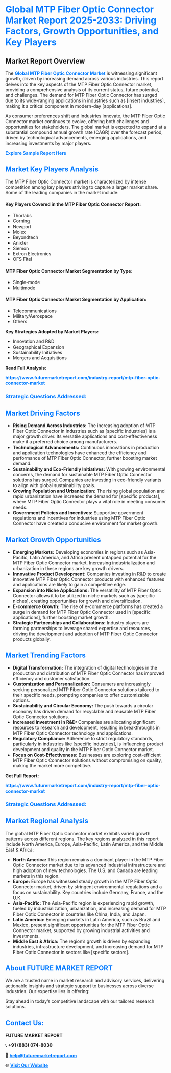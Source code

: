 <h1 style="color: #007BFF;">Global MTP Fiber Optic Connector Market Report 2025-2033: Driving Factors, Growth Opportunities, and Key Players</h1>

<section id="overview">
<h2>Market Report Overview</h2>
<p>The <a href="https://www.futuremarketreport.com/industry-report/mtp-fiber-optic-connector-market" style="color: #007BFF; text-decoration: none;"><strong>Global MTP Fiber Optic Connector Market</strong></a> is witnessing significant growth, driven by increasing demand across various industries. This report delves into the key aspects of the MTP Fiber Optic Connector market, providing a comprehensive analysis of its current status, future potential, and challenges. The demand for MTP Fiber Optic Connector has surged due to its wide-ranging applications in industries such as [insert industries], making it a critical component in modern-day [applications].</p>
<p>As consumer preferences shift and industries innovate, the MTP Fiber Optic Connector market continues to evolve, offering both challenges and opportunities for stakeholders. The global market is expected to expand at a substantial compound annual growth rate (CAGR) over the forecast period, driven by technological advancements, emerging applications, and increasing investments by major players.</p>
</section>

<section id="overview">
<p><a href="https://www.futuremarketreport.com/request-sample/reportId=82479" style="color: #007BFF; text-decoration: none;"><strong>Explore Sample Report Here</strong></a></p>
</section>

<section id="key-players">
<h2 style="color: #007BFF;">Market Key Players Analysis</h2>
<p>The MTP Fiber Optic Connector market is characterized by intense competition among key players striving to capture a larger market share. Some of the leading companies in the market include:</p>
<h4>Key Players Covered in the MTP Fiber Optic Connector Report:</h4>
<ul><li>Thorlabs</li><li>Corning</li><li>Newport</li><li>Molex</li><li>Beyondtech</li><li>Anixter</li><li>Siemon</li><li>Extron Electronics</li><li>OFS Fitel</li></ul>
<h4>MTP Fiber Optic Connector Market Segmentation by Type:</h4>
<ul><li>Single-mode</li><li>Multimode</li></ul>

<h4>MTP Fiber Optic Connector Market Segmentation by Application:</h4>
<ul><li>Telecommunications</li><li>Military/Aerospace</li><li>Others</li></ul>
<p><strong>Key Strategies Adopted by Market Players:</strong></p>
<ul>
<li>Innovation and R&D</li>
<li>Geographical Expansion</li>
<li>Sustainability Initiatives</li>
<li>Mergers and Acquisitions</li>
</ul>
</section>

<section>
<p><strong>Read Full Analysis: </strong></p><a href="https://www.futuremarketreport.com/industry-report/mtp-fiber-optic-connector-market" style="color: #007BFF; text-decoration: none;"><strong>https://www.futuremarketreport.com/industry-report/mtp-fiber-optic-connector-market</strong></a>
<h3 style="color: #007BFF;">Strategic Questions Addressed:</h3>
</section>

<section id="driving-factors">
<h2 style="color: #007BFF;">Market Driving Factors</h2>
<ul>
<li><strong>Rising Demand Across Industries:</strong> The increasing adoption of MTP Fiber Optic Connector in industries such as [specific industries] is a major growth driver. Its versatile applications and cost-effectiveness make it a preferred choice among manufacturers.</li>
<li><strong>Technological Advancements:</strong> Continuous innovations in production and application technologies have enhanced the efficiency and performance of MTP Fiber Optic Connector, further boosting market demand.</li>
<li><strong>Sustainability and Eco-Friendly Initiatives:</strong> With growing environmental concerns, the demand for sustainable MTP Fiber Optic Connector solutions has surged. Companies are investing in eco-friendly variants to align with global sustainability goals.</li>
<li><strong>Growing Population and Urbanization:</strong> The rising global population and rapid urbanization have increased the demand for [specific products], where MTP Fiber Optic Connector plays a vital role in meeting consumer needs.</li>
<li><strong>Government Policies and Incentives:</strong> Supportive government regulations and incentives for industries using MTP Fiber Optic Connector have created a conducive environment for market growth.</li>
</ul>
</section>

<section id="growth-opportunities">
<h2 style="color: #007BFF;">Market Growth Opportunities</h2>
<ul>
<li><strong>Emerging Markets:</strong> Developing economies in regions such as Asia-Pacific, Latin America, and Africa present untapped potential for the MTP Fiber Optic Connector market. Increasing industrialization and urbanization in these regions are key growth drivers.</li>
<li><strong>Innovative Product Development:</strong> Companies investing in R&D to create innovative MTP Fiber Optic Connector products with enhanced features and applications are likely to gain a competitive edge.</li>
<li><strong>Expansion into Niche Applications:</strong> The versatility of MTP Fiber Optic Connector allows it to be utilized in niche markets such as [specific niches], creating opportunities for growth and diversification.</li>
<li><strong>E-commerce Growth:</strong> The rise of e-commerce platforms has created a surge in demand for MTP Fiber Optic Connector used in [specific applications], further boosting market growth.</li>
<li><strong>Strategic Partnerships and Collaborations:</strong> Industry players are forming partnerships to leverage shared expertise and resources, driving the development and adoption of MTP Fiber Optic Connector products globally.</li>
</ul>
</section>

<section id="trending-factors">
<h2 style="color: #007BFF;">Market Trending Factors</h2>
<ul>
<li><strong>Digital Transformation:</strong> The integration of digital technologies in the production and distribution of MTP Fiber Optic Connector has improved efficiency and customer satisfaction.</li>
<li><strong>Customization and Personalization:</strong> Consumers are increasingly seeking personalized MTP Fiber Optic Connector solutions tailored to their specific needs, prompting companies to offer customizable options.</li>
<li><strong>Sustainability and Circular Economy:</strong> The push towards a circular economy has driven demand for recyclable and reusable MTP Fiber Optic Connector solutions.</li>
<li><strong>Increased Investment in R&D:</strong> Companies are allocating significant resources to research and development, resulting in breakthroughs in MTP Fiber Optic Connector technology and applications.</li>
<li><strong>Regulatory Compliance:</strong> Adherence to strict regulatory standards, particularly in industries like [specific industries], is influencing product development and quality in the MTP Fiber Optic Connector market.</li>
<li><strong>Focus on Cost-Effectiveness:</strong> Businesses are exploring cost-efficient MTP Fiber Optic Connector solutions without compromising on quality, making the market more competitive.</li>
</ul>
</section>

<section>
<p><strong>Get Full Report: </strong></p><a href="https://www.futuremarketreport.com/industry-report/mtp-fiber-optic-connector-market" style="color: #007BFF; text-decoration: none;"><strong>https://www.futuremarketreport.com/industry-report/mtp-fiber-optic-connector-market</strong></a>
<h3 style="color: #007BFF;">Strategic Questions Addressed:</h3>
</section>


<section id="regional-analysis">
<h2 style="color: #007BFF;">Market Regional Analysis</h2>
<p>The global MTP Fiber Optic Connector market exhibits varied growth patterns across different regions. The key regions analyzed in this report include North America, Europe, Asia-Pacific, Latin America, and the Middle East & Africa:</p>
<ul>
<li><strong>North America:</strong> This region remains a dominant player in the MTP Fiber Optic Connector market due to its advanced industrial infrastructure and high adoption of new technologies. The U.S. and Canada are leading markets in this region.</li>
<li><strong>Europe:</strong> Europe has witnessed steady growth in the MTP Fiber Optic Connector market, driven by stringent environmental regulations and a focus on sustainability. Key countries include Germany, France, and the U.K.</li>
<li><strong>Asia-Pacific:</strong> The Asia-Pacific region is experiencing rapid growth, fueled by industrialization, urbanization, and increasing demand for MTP Fiber Optic Connector in countries like China, India, and Japan.</li>
<li><strong>Latin America:</strong> Emerging markets in Latin America, such as Brazil and Mexico, present significant opportunities for the MTP Fiber Optic Connector market, supported by growing industrial activities and investments.</li>
<li><strong>Middle East & Africa:</strong> The region’s growth is driven by expanding industries, infrastructure development, and increasing demand for MTP Fiber Optic Connector in sectors like [specific sectors].</li>
</ul>
</section>

<footer>
<h2 style="color: #007BFF;">About FUTURE MARKET REPORT</h2>
<p>We are a trusted name in market research and advisory services, delivering actionable insights and strategic support to businesses across diverse industries. Our expertise lies in offering:</p>

<p>Stay ahead in today’s competitive landscape with our tailored research solutions.</p>

<h2 style="color: #007BFF;">Contact Us:</h2>
<p><strong>FUTURE MARKET REPORT</strong></p>
<p>📞 <strong>+91 (883) 074-8030</strong></p>
<p>📧 <strong><a href="mailto:help@futuremarketreport.com" style="color: #007BFF;">help@futuremarketreport.com</a></strong></p>
<p>🌐 <strong><a href="https://www.futuremarketreport.com/" style="color: #007BFF;">Visit Our Website</a></strong></p>
</footer>